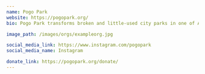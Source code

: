 ```yaml
---
name: Pogo Park
website: https://pogopark.org/
bio: Pogo Park transforms broken and little-used city parks in one of America’s toughest inner-city neighborhoods, Richmond, California’s “Iron Triangle,” into safe, green, beautiful public spaces for children to play.

image_path: /images/orgs/exampleorg.jpg

social_media_link: https://www.instagram.com/pogopark
social_media_name: Instagram

donate_link: https://pogopark.org/donate/
---
```

